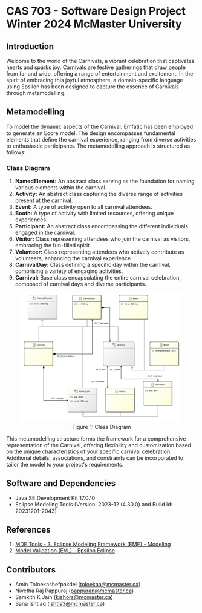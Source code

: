 # CAS 703 - Software Design Project Winter 2024 McMaster University 

## Introduction
Welcome to the world of the Carnivals, a vibrant celebration that captivates hearts and sparks joy. Carnivals are festive gatherings that draw people from far and wide, offering a range of entertainment and excitement. In the spirit of embracing this joyful atmosphere, a domain-specific language using Epsilon has been designed to capture the essence of Carnivals through metamodelling.

## Metamodelling
To model the dynamic aspects of the Carnival, Emfatic has been employed to generate an Ecore model. The design encompasses fundamental elements that define the carnival experience, ranging from diverse activities to enthusiastic participants. The metamodelling approach is structured as follows:

### Class Diagram
1. **NamedElement:** An abstract class serving as the foundation for naming various elements within the carnival.
2. **Activity:** An abstract class capturing the diverse range of activities present at the carnival.
3. **Event:** A type of activity open to all carnival attendees.
4. **Booth:** A type of activity with limited resources, offering unique experiences.
5. **Participant:** An abstract class encompassing the different individuals engaged in the carnival.
6. **Visitor:** Class representing attendees who join the carnival as visitors, embracing the fun-filled spirit.
7. **Volunteer:** Class representing attendees who actively contribute as volunteers, enhancing the carnival experience.
8. **CarnivalDay:** Class defining a specific day within the carnival, comprising a variety of engaging activities.
9. **Carnival:** Base class encapsulating the entire carnival celebration, composed of carnival days and diverse participants.

<figure>
  <img src="./cas703.impl.carnival/model/carnival%20class%20diagram.jpg" alt="Carnival Image">
  <figcaption style="text-align:center;">Figure 1: Class Diagram</figcaption>
</figure>


This metamodelling structure forms the framework for a comprehensive representation of the Carnival, offering flexibility and customization based on the unique characteristics of your specific carnival celebration. Additional details, associations, and constraints can be incorporated to tailor the model to your project's requirements.

## Software and Dependencies 
- Java SE Development Kit 17.0.10
- Eclipse Modeling Tools (Version: 2023-12 (4.30.0) and Build id: 20231201-2043)

## References 
1. [MDE Tools - 3. Eclipse Modeling Framework (EMF) - Modeling](https://www.youtube.com/watch?v=0q1A6semBIE)
2. [Model Validation (EVL) - Epsilon Eclipse](https://www.eclipse.org/epsilon/doc/evl/)

## Contributors
- Amin Toloekashefpakdel (toloekaa@mcmaster.ca)
- Nivetha Raj Pappuraj (pappuran@mcmaster.ca)
- Samkith K Jain (kishors@mcmaster.ca)
- Sana Ishtiaq (ishtis3@mcmaster.ca)